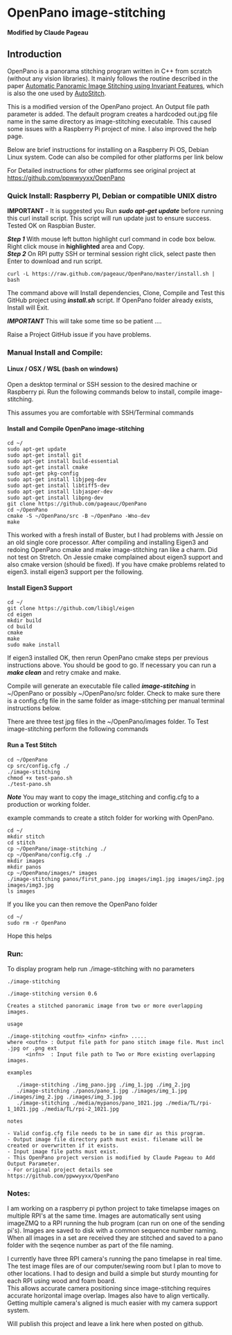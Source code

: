 # OpenPano image-stitching
#### Modified by Claude Pageau

## Introduction
OpenPano is a panorama stitching program written in C++ from scratch (without any vision libraries). It mainly follows the routine
described in the paper [Automatic Panoramic Image Stitching using Invariant Features](http://matthewalunbrown.com/papers/ijcv2007.pdf),
which is also the one used by [AutoStitch](http://matthewalunbrown.com/autostitch/autostitch.html).

This is a modified version of the OpenPano project. An Output file path parameter is added.  The default program creates
a hardcoded out.jpg file name in the same directory as image-stitching executable.  This caused some issues with a Raspberry Pi
project of mine.  I also improved the help page.  

Below are brief instructions for installing on a Raspberry Pi OS, Debian Linux system.  Code can also be compiled
for other platforms per link below

For Detailed instructions for other platforms see original project at https://github.com/ppwwyyxx/OpenPano

### Quick Install: Raspberry PI, Debian or compatible UNIX distro
**IMPORTANT** - It is suggested you Run ***sudo apt-get update*** before running this
curl install script.  This script will run update just to ensure success.  Tested OK on Raspbian Buster.

***Step 1*** With mouse left button highlight curl command in code box below. Right click mouse in **highlighted** area and Copy.     
***Step 2*** On RPI putty SSH or terminal session right click, select paste then Enter to download and run script.     

    curl -L https://raw.github.com/pageauc/OpenPano/master/install.sh | bash

The command above will Install dependencies, Clone, Compile and Test this GitHub project using ***install.sh*** script. 
If OpenPano folder already exists, Install will Exit.

***IMPORTANT*** This will take some time so be patient ....

Raise a Project GitHub issue if you have problems.

### Manual Install and Compile:
#### Linux / OSX / WSL (bash on windows)

Open a desktop terminal or SSH session to the desired machine or Raspberry pi.
Run the following commands below to install, compile image-stitching.

This assumes you are comfortable with SSH/Terminal commands

#### Install and Compile OpenPano image-stitching 
```
cd ~/
sudo apt-get update
sudo apt-get install git
sudo apt-get install build-essential
sudo apt-get install cmake
sudo apt-get pkg-config
sudo apt-get install libjpeg-dev 
sudo apt-get install libtiff5-dev
sudo apt-get install libjasper-dev
sudo apt-get install libpng-dev
git clone https://github.com/pageauc/OpenPano
cd ~/OpenPano
cmake -S ~/OpenPano/src -B ~/OpenPano -Wno-dev
make
```

This worked with a fresh install of Buster, but I had problems with Jessie on an old single core processor. After
compiling and installing Eigen3 and redoing OpenPano cmake and make image-stitching ran like a charm.
Did not test on Stretch. On Jessie cmake complained about eigen3 support and also 
cmake version (should be fixed).
If you have cmake problems related to eigen3. install eigen3 support per the following.

#### Install Eigen3 Support
```
cd ~/
git clone https://github.com/libigl/eigen
cd eigen
mkdir build
cd build
cmake
make
sudo make install
```
If eigen3 installed OK, then rerun OpenPano cmake steps per previous instructions above.
You should be good to go. If necessary you can run a ***make clean*** and retry cmake and make.

Compile will generate an executable file called ***image-stitching*** in ~/OpenPano or possibly
~/OpenPano/src folder. Check to make sure there is a config.cfg file in the same folder as image-stitching
per manual terminal instructions below.

There are three test jpg files in the ~/OpenPano/images folder. To Test image-stitching
perform the following commands

#### Run a Test Stitch
```
cd ~/OpenPano
cp src/config.cfg ./
./image-stitching
chmod +x test-pano.sh
./test-pano.sh
``` 
 
***Note*** You may want to copy the image_stitching and config.cfg to a production or working folder.

example commands to create a stitch folder for working with OpenPano.

```
cd ~/
mkdir stitch
cd stitch
cp ~/OpenPano/image-stitching ./
cp ~/OpenPano/config.cfg ./
mkdir images
mkdir panos
cp ~/OpenPano/images/* images
./image-stitching panos/first_pano.jpg images/img1.jpg images/img2.jpg images/img3.jpg 
ls images
```
If you like you can then remove the OpenPano folder
```
cd ~/
sudo rm -r OpenPano
```
Hope this helps
 
### Run:
To display program help run ./image-stitching with no parameters

```
./image-stitching

./image-stitching version 0.6

Creates a stitched panoramic image from two or more overlapping images.

usage

./image-stitching <outfn> <infn> <infn> .....
where <outfn> : Output file path for pano stitch image file. Must incl .jpg or .png ext
      <infn>  : Input file path to Two or More existing overlapping images.

examples

   ./image-stitching ./img_pano.jpg ./img_1.jpg ./img_2.jpg
   ./image-stitching ./panos/pano_1.jpg ./images/img_1.jpg ./images/img_2.jpg ./images/img_3.jpg
   ./image-stitching ./media/mypanos/pano_1021.jpg ./media/TL/rpi-1_1021.jpg ./media/TL/rpi-2_1021.jpg

notes

- Valid config.cfg file needs to be in same dir as this program.
- Output image file directory path must exist. filename will be created or overwritten if it exists.
- Input image file paths must exist.
- This OpenPano project version is modified by Claude Pageau to Add Output Parameter.
- For original project details see https://github.com/ppwwyyxx/OpenPano

```

### Notes:

I am working on a raspberry pi python project to take timelapse images on multiple RPI's at the same time. Images are automatically
sent using imageZMQ to a RPI running the hub program (can run on one of the sending pi's). 
Images are saved to disk with a common sequence number naming.  When all images in a set are received 
they are stitched and saved to a pano folder with the seqence number as part of the file naming.

I currently have three RPI camera's running the pano timelapse in real time.  
The test image files are of our computer/sewing room
but I plan to move to other locations.
I had to design and build a simple but sturdy mounting for each RPI using wood and foam board.  
This allows accurate camera positioning since image-stitching 
requires accurate horizontal image overlap. Images also have to align vertically.
Getting multiple camera's aligned is much easier with my camera support system.

Will publish this project and leave a link here when posted on github. 

